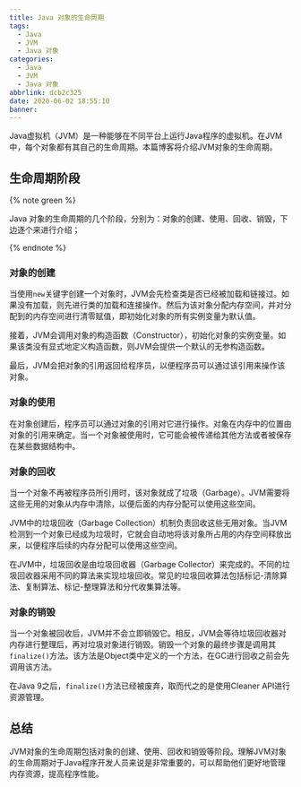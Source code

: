 ```yaml
---
title: Java 对象的生命周期
tags:
  - Java
  - JVM
  - Java 对象
categories:
  - Java
  - JVM
  - Java 对象
abbrlink: dcb2c325
date: 2020-06-02 18:55:10
banner:
---
```


Java虚拟机（JVM）是一种能够在不同平台上运行Java程序的虚拟机。在JVM中，每个对象都有其自己的生命周期。本篇博客将介绍JVM对象的生命周期。

## 生命周期阶段

{% note green %}

Java 对象的生命周期的几个阶段，分别为：对象的创建、使用、回收、销毁，下边逐个来进行介绍；

{% endnote %}

### 对象的创建

当使用`new`关键字创建一个对象时，JVM会先检查类是否已经被加载和链接过。如果没有加载，则先进行类的加载和连接操作。然后为该对象分配内存空间，并对分配到的内存空间进行清零赋值，即初始化对象的所有实例变量为默认值。

接着，JVM会调用对象的构造函数（Constructor），初始化对象的实例变量。如果该类没有显式地定义构造函数，则JVM会提供一个默认的无参构造函数。

最后，JVM会把对象的引用返回给程序员，以便程序员可以通过该引用来操作该对象。

### 对象的使用

在对象创建后，程序员可以通过对象的引用对它进行操作。对象在内存中的位置由对象的引用来确定。当一个对象被使用时，它可能会被传递给其他方法或者被保存在某些数据结构中。

### 对象的回收

当一个对象不再被程序员所引用时，该对象就成了垃圾（Garbage）。JVM需要将这些无用的对象从内存中清除，以便后面的内存分配可以使用这些空间。

JVM中的垃圾回收（Garbage Collection）机制负责回收这些无用对象。当JVM检测到一个对象已经成为垃圾时，它就会自动地将该对象所占用的内存空间释放出来，以便程序后续的内存分配可以使用这些空间。

在JVM中，垃圾回收是由垃圾回收器（Garbage Collector）来完成的。不同的垃圾回收器采用不同的算法来实现垃圾回收。常见的垃圾回收算法包括标记-清除算法、复制算法、标记-整理算法和分代收集算法等。

### 对象的销毁

当一个对象被回收后，JVM并不会立即销毁它。相反，JVM会等待垃圾回收器对内存进行整理后，再对垃圾对象进行销毁。销毁一个对象的最终步骤是调用其`finalize()`方法。该方法是Object类中定义的一个方法，在GC进行回收之前会先调用该方法。

在Java 9之后，`finalize()`方法已经被废弃，取而代之的是使用Cleaner API进行资源管理。

## 总结

JVM对象的生命周期包括对象的创建、使用、回收和销毁等阶段。理解JVM对象的生命周期对于Java程序开发人员来说是非常重要的，可以帮助他们更好地管理内存资源，提高程序性能。
